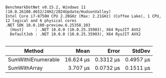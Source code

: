 ```

BenchmarkDotNet v0.15.2, Windows 11 (10.0.26100.4652/24H2/2024Update/HudsonValley)
Intel Core i7-8750H CPU 2.20GHz (Max: 2.21GHz) (Coffee Lake), 1 CPU, 12 logical and 6 physical cores
.NET SDK 10.0.100-preview.6.25358.103
  [Host]     : .NET 10.0.0 (10.0.25.35903), X64 RyuJIT AVX2
  DefaultJob : .NET 10.0.0 (10.0.25.35903), X64 RyuJIT AVX2


```
| Method             | Mean      | Error     | StdDev    |
|------------------- |----------:|----------:|----------:|
| SumWithIEnumerable | 16.624 μs | 0.3312 μs | 0.4957 μs |
| SumWithArray       |  3.707 μs | 0.0732 μs | 0.1511 μs |
